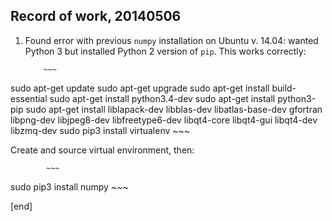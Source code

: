 ## Record of work, 20140506

 1. Found error with previous `numpy` installation on Ubuntu v. 14.04: wanted Python 3 but installed Python 2 version of `pip`. This works correctly:

            ~~~
sudo apt-get update
sudo apt-get upgrade
sudo apt-get install build-essential
sudo apt-get install python3.4-dev
sudo apt-get install python3-pip
sudo apt-get install liblapack-dev libblas-dev libatlas-base-dev gfortran libpng-dev libjpeg8-dev libfreetype6-dev libqt4-core libqt4-gui libqt4-dev libzmq-dev
sudo pip3 install virtualenv
            ~~~


   Create and source virtual environment, then: 

            ~~~
sudo pip3 install numpy
            ~~~

[end]

